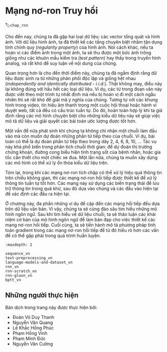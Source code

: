<!--
# Recurrent Neural Networks
-->

# Mạng nơ-ron Truy hồi
:label:`chap_rnn`

<!--
So far we encountered two types of data: generic vectors and images.
For the latter we designed specialized layers to take advantage of the regularity properties in them.
In other words, if we were to permute the pixels in an image, it would be much more difficult to reason about 
its content of something that would look much like the background of a test pattern in the times of analog TV.
-->

Cho đến nay, chúng ta đã gặp hai loại dữ liệu: các vector tổng quát và hình ảnh.
Với dữ liệu hình ảnh, ta đã thiết kế các tầng chuyên biệt nhằm tận dụng tính chính quy (*regularity property*) của hình ảnh.
Nói cách khác, nếu ta hoán vị các điểm ảnh trong một ảnh, ta sẽ thu được một bức ảnh trông giống như các khuôn mẫu kiểm tra (*test pattern*) hay thấy trong truyền hình analog, và rất khó để suy luận về nội dung của chúng.

<!--
Most importantly, so far we tacitly assumed that our data is generated i.i.d., i.e., independently and identically distributed, all drawn from some distribution.
Unfortunately, this is not true for most data.
For instance, the words in this paragraph are written in sequence, and it would be quite difficult to decipher its meaning if they were permuted randomly.
Likewise, image frames in a video, the audio signal in a conversation, or the browsing behavior on a website, all follow sequential order.
It is thus only reasonable to assume that specialized models for such data will do better at describing it and at solving estimation problems.
-->

Quan trọng hơn là cho đến thời điểm này, chúng ta đã ngầm định rằng dữ liệu được sinh ra từ những phân phối độc lập và giống hệt nhau (*independently and identically distributed - i.i.d.*).
Thật không may, điều này lại không đúng với hầu hết các loại dữ liệu.
Ví dụ, các từ trong đoạn văn này được viết theo một trình tự nhất định mà nếu bị hoán vị đi một cách ngẫu nhiên thì sẽ rất khó để giải mã ý nghĩa của chúng.
Tương tự với các khung hình trong video, tín hiệu âm thanh trong một cuộc hội thoại hoặc hành vi duyệt web, tất cả đều có cấu trúc tuần tự.
Do đó, hoàn toàn hợp lý khi ta giả định rằng các mô hình chuyên biệt cho những kiểu dữ liệu này sẽ giúp việc mô tả dữ liệu và giải quyết các bài toán ước lượng được tốt hơn.

<!--
Another issue arises from the fact that we might not only receive a sequence as an input but rather might be expected to continue the sequence.
For instance, the task could be to continue the series 2, 4, 6, 8, 10, ... 
This is quite common in time series analysis, to predict the stock market, the fever curve of a patient or the acceleration needed for a race car.
Again we want to have models that can handle such data.
-->

Một vấn đề nữa phát sinh khi chúng ta không chỉ nhận một chuỗi làm đầu vào mà còn muốn dự đoán những phần tử tiếp theo của chuỗi.
Ví dụ, bài toán có thể là dự đoán phần tử tiếp theo trong dãy 2, 4, 6, 8, 10, ...
Tác vụ này khá phổ biến trong phân tích chuỗi thời gian: để dự đoán thị trường chứng khoán, đường cong biểu hiện tình trạng sốt của bệnh nhân, hoặc gia tốc cần thiết cho một chiếc xe đua.
Một lần nữa, chúng ta muốn xây dựng các mô hình có thể xử lý ổn thỏa kiểu dữ liệu trên.

<!--
In short, while convolutional neural networks can efficiently process spatial information, recurrent neural networks are designed to better handle sequential information.
These networks introduce state variables to store past information, and then determine the current outputs, together with the current inputs.
-->

Tóm lại, trong khi các mạng nơ-ron tích chập có thể xử lý hiệu quả thông tin trên chiều không gian, thì các mạng nơ-ron hồi tiếp được thiết kế để xử lý thông tin tuần tự tốt hơn.
Các mạng này sử dụng các biến trạng thái để lưu trữ thông tin trong quá khứ, sau đó dựa vào chúng và các đầu vào hiện tại để xác định các đầu ra hiện tại.

<!--
Many of the examples for using recurrent networks are based on text data.
Hence, we will emphasize language models in this chapter.
After a more formal review of sequence data we discuss basic concepts of a language model and use this discussion as the inspiration for the design of recurrent neural networks.
Next, we describe the gradient calculation method in recurrent neural networks to explore problems that may be encountered in recurrent neural network training.
-->

Ở chương này, đa phần những ví dụ đề cập đến các mạng hồi tiếp đều dựa trên dữ liệu văn bản.
Vì vậy, chúng ta sẽ cùng đào sâu tìm hiểu những mô hình ngôn ngữ.
Sau khi tìm hiểu về dữ liệu chuỗi, ta sẽ thảo luận các khái niệm cơ bản của mô hình ngôn ngữ để làm bàn đạp cho việc thiết kế các mạng nơ-ron hồi tiếp.
Cuối cùng, ta sẽ tiến hành mô tả phương pháp tính toán gradient trong các mạng nơ-ron hồi tiếp để từ đó hiểu rõ hơn các vấn đề có thể gặp phải trong quá trình huấn luyện.

```toc
:maxdepth: 2

sequence_vn
text-preprocessing_vn
language-models-and-dataset_vn
rnn_vn
rnn-scratch_vn
rnn-gluon_vn
bptt_vn
```

## Những người thực hiện
Bản dịch trong trang này được thực hiện bởi:

* Đoàn Võ Duy Thanh
* Nguyễn Văn Quang
* Lê Khắc Hồng Phúc
* Phạm Hồng Vinh
* Phạm Minh Đức
* Nguyễn Văn Cường